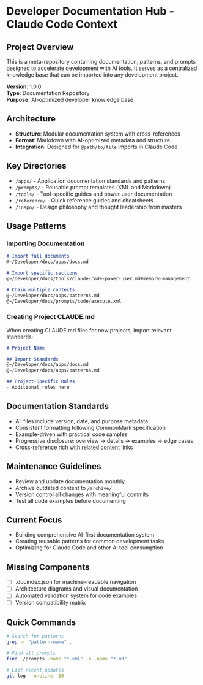 # Developer Documentation Hub - Claude Code Context

## Project Overview
This is a meta-repository containing documentation, patterns, and prompts designed to accelerate development with AI tools. It serves as a centralized knowledge base that can be imported into any development project.

**Version**: 1.0.0  
**Type**: Documentation Repository  
**Purpose**: AI-optimized developer knowledge base

## Architecture
- **Structure**: Modular documentation system with cross-references
- **Format**: Markdown with AI-optimized metadata and structure
- **Integration**: Designed for `@path/to/file` imports in Claude Code

## Key Directories
- `/apps/` - Application documentation standards and patterns
- `/prompts/` - Reusable prompt templates (XML and Markdown)
- `/tools/` - Tool-specific guides and power user documentation
- `/reference/` - Quick reference guides and cheatsheets
- `/inspo/` - Design philosophy and thought leadership from masters

## Usage Patterns

### Importing Documentation
```markdown
# Import full documents
@~/Developer/docs/apps/docs.md

# Import specific sections
@~/Developer/docs/tools/claude-code-power-user.md#memory-management

# Chain multiple contexts
@~/Developer/docs/apps/patterns.md
@~/Developer/docs/prompts/code/execute.xml
```

### Creating Project CLAUDE.md
When creating CLAUDE.md files for new projects, import relevant standards:
```markdown
# Project Name

## Import Standards
@~/Developer/docs/apps/docs.md
@~/Developer/docs/apps/patterns.md

## Project-Specific Rules
- Additional rules here
```

## Documentation Standards
- All files include version, date, and purpose metadata
- Consistent formatting following CommonMark specification
- Example-driven with practical code samples
- Progressive disclosure: overview → details → examples → edge cases
- Cross-reference rich with related content links

## Maintenance Guidelines
- Review and update documentation monthly
- Archive outdated content to `/archive/`
- Version control all changes with meaningful commits
- Test all code examples before documenting

## Current Focus
- Building comprehensive AI-first documentation system
- Creating reusable patterns for common development tasks
- Optimizing for Claude Code and other AI tool consumption

## Missing Components
- [ ] .docindex.json for machine-readable navigation
- [ ] Architecture diagrams and visual documentation
- [ ] Automated validation system for code examples
- [ ] Version compatibility matrix

## Quick Commands
```bash
# Search for patterns
grep -r "pattern-name" .

# Find all prompts
find ./prompts -name "*.xml" -o -name "*.md"

# List recent updates
git log --oneline -10
```